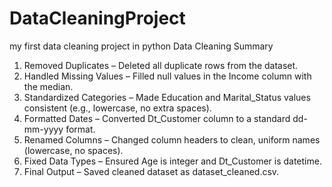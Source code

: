 # DataCleaningProject
my first data cleaning project in python 
Data Cleaning Summary
1. Removed Duplicates – Deleted all duplicate rows from the dataset.
2. Handled Missing Values – Filled null values in the Income column with the median.
3. Standardized Categories – Made Education and Marital_Status values consistent (e.g., lowercase, no extra spaces).
4. Formatted Dates – Converted Dt_Customer column to a standard dd-mm-yyyy format.
5. Renamed Columns – Changed column headers to clean, uniform names (lowercase, no spaces).
6. Fixed Data Types – Ensured Age is integer and Dt_Customer is datetime.
7. Final Output – Saved cleaned dataset as dataset_cleaned.csv.

